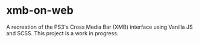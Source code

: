# xmb-on-web
A recreation of the PS3's Cross Media Bar (XMB) interface using Vanilla JS and SCSS. 
This project is a work in progress.
